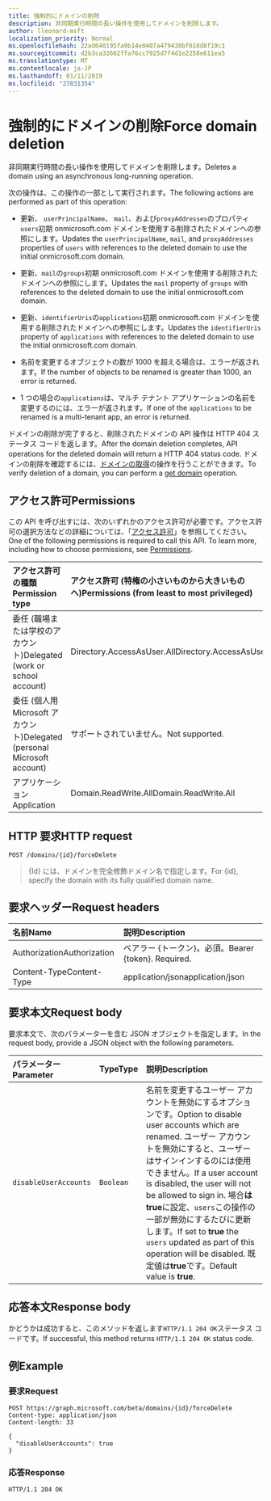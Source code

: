 ```yaml
---
title: 強制的にドメインの削除
description: 非同期実行時間の長い操作を使用してドメインを削除します。
author: lleonard-msft
localization_priority: Normal
ms.openlocfilehash: 22ad640195fa9b14e0407a479438bf618d8f19c1
ms.sourcegitcommit: d2b3ca32602ffa76cc7925d7f4d1e2258e611ea5
ms.translationtype: MT
ms.contentlocale: ja-JP
ms.lasthandoff: 01/11/2019
ms.locfileid: "27831354"
---
```

# <a name="force-domain-deletion"></a><span data-ttu-id="de6c2-103">強制的にドメインの削除</span><span class="sxs-lookup"><span data-stu-id="de6c2-103">Force domain deletion</span></span>

<span data-ttu-id="de6c2-104">非同期実行時間の長い操作を使用してドメインを削除します。</span><span class="sxs-lookup"><span data-stu-id="de6c2-104">Deletes a domain using an asynchronous long-running operation.</span></span>

<span data-ttu-id="de6c2-105">次の操作は、この操作の一部として実行されます。</span><span class="sxs-lookup"><span data-stu-id="de6c2-105">The following actions are performed as part of this operation:</span></span>

* <span data-ttu-id="de6c2-106">更新、 `userPrincipalName`、 `mail`、および`proxyAddresses`のプロパティ`users`初期 onmicrosoft.com ドメインを使用する削除されたドメインへの参照にします。</span><span class="sxs-lookup"><span data-stu-id="de6c2-106">Updates the `userPrincipalName`, `mail`, and `proxyAddresses` properties of `users` with references to the deleted domain to use the initial onmicrosoft.com domain.</span></span>

* <span data-ttu-id="de6c2-107">更新、`mail`の`groups`初期 onmicrosoft.com ドメインを使用する削除されたドメインへの参照にします。</span><span class="sxs-lookup"><span data-stu-id="de6c2-107">Updates the `mail` property of `groups` with references to the deleted domain to use the initial onmicrosoft.com domain.</span></span>

* <span data-ttu-id="de6c2-108">更新、`identifierUris`の`applications`初期 onmicrosoft.com ドメインを使用する削除されたドメインへの参照にします。</span><span class="sxs-lookup"><span data-stu-id="de6c2-108">Updates the `identifierUris` property of `applications` with references to the deleted domain to use the initial onmicrosoft.com domain.</span></span>

* <span data-ttu-id="de6c2-109">名前を変更するオブジェクトの数が 1000 を超える場合は、エラーが返されます。</span><span class="sxs-lookup"><span data-stu-id="de6c2-109">If the number of objects to be renamed is greater than 1000, an error is returned.</span></span>

* <span data-ttu-id="de6c2-110">1 つの場合の`applications`は、マルチ テナント アプリケーションの名前を変更するのには、エラーが返されます。</span><span class="sxs-lookup"><span data-stu-id="de6c2-110">If one of the `applications` to be renamed is a multi-tenant app, an error is returned.</span></span>

<span data-ttu-id="de6c2-111">ドメインの削除が完了すると、削除されたドメインの API 操作は HTTP 404 ステータス コードを返します。</span><span class="sxs-lookup"><span data-stu-id="de6c2-111">After the domain deletion completes, API operations for the deleted domain will return a HTTP 404 status code.</span></span> <span data-ttu-id="de6c2-112">ドメインの削除を確認するには、[ドメインの取得](domain-get.md)の操作を行うことができます。</span><span class="sxs-lookup"><span data-stu-id="de6c2-112">To verify deletion of a domain, you can perform a [get domain](domain-get.md) operation.</span></span>

## <a name="permissions"></a><span data-ttu-id="de6c2-113">アクセス許可</span><span class="sxs-lookup"><span data-stu-id="de6c2-113">Permissions</span></span>

<span data-ttu-id="de6c2-p102">この API を呼び出すには、次のいずれかのアクセス許可が必要です。アクセス許可の選択方法などの詳細については、「[アクセス許可](/graph/permissions-reference)」を参照してください。</span><span class="sxs-lookup"><span data-stu-id="de6c2-p102">One of the following permissions is required to call this API. To learn more, including how to choose permissions, see [Permissions](/graph/permissions-reference).</span></span>

|<span data-ttu-id="de6c2-116">アクセス許可の種類</span><span class="sxs-lookup"><span data-stu-id="de6c2-116">Permission type</span></span>      | <span data-ttu-id="de6c2-117">アクセス許可 (特権の小さいものから大きいものへ)</span><span class="sxs-lookup"><span data-stu-id="de6c2-117">Permissions (from least to most privileged)</span></span>              |
|:--------------------|:---------------------------------------------------------|
|<span data-ttu-id="de6c2-118">委任 (職場または学校のアカウント)</span><span class="sxs-lookup"><span data-stu-id="de6c2-118">Delegated (work or school account)</span></span> | <span data-ttu-id="de6c2-119">Directory.AccessAsUser.All</span><span class="sxs-lookup"><span data-stu-id="de6c2-119">Directory.AccessAsUser.All</span></span>    |
|<span data-ttu-id="de6c2-120">委任 (個人用 Microsoft アカウント)</span><span class="sxs-lookup"><span data-stu-id="de6c2-120">Delegated (personal Microsoft account)</span></span> | <span data-ttu-id="de6c2-121">サポートされていません。</span><span class="sxs-lookup"><span data-stu-id="de6c2-121">Not supported.</span></span>    |
|<span data-ttu-id="de6c2-122">アプリケーション</span><span class="sxs-lookup"><span data-stu-id="de6c2-122">Application</span></span> | <span data-ttu-id="de6c2-123">Domain.ReadWrite.All</span><span class="sxs-lookup"><span data-stu-id="de6c2-123">Domain.ReadWrite.All</span></span> |

## <a name="http-request"></a><span data-ttu-id="de6c2-124">HTTP 要求</span><span class="sxs-lookup"><span data-stu-id="de6c2-124">HTTP request</span></span>

<!-- { "blockType": "ignored" } -->

```http
POST /domains/{id}/forceDelete
```

> <span data-ttu-id="de6c2-125">{Id} には、ドメインを完全修飾ドメイン名で指定します。</span><span class="sxs-lookup"><span data-stu-id="de6c2-125">For {id}, specify the domain with its fully qualified domain name.</span></span>

## <a name="request-headers"></a><span data-ttu-id="de6c2-126">要求ヘッダー</span><span class="sxs-lookup"><span data-stu-id="de6c2-126">Request headers</span></span>

| <span data-ttu-id="de6c2-127">名前</span><span class="sxs-lookup"><span data-stu-id="de6c2-127">Name</span></span> | <span data-ttu-id="de6c2-128">説明</span><span class="sxs-lookup"><span data-stu-id="de6c2-128">Description</span></span> |
|:---------------|:----------|
| <span data-ttu-id="de6c2-129">Authorization</span><span class="sxs-lookup"><span data-stu-id="de6c2-129">Authorization</span></span>  | <span data-ttu-id="de6c2-p103">ベアラー {トークン}。必須。</span><span class="sxs-lookup"><span data-stu-id="de6c2-p103">Bearer {token}. Required.</span></span>|
| <span data-ttu-id="de6c2-132">Content-Type</span><span class="sxs-lookup"><span data-stu-id="de6c2-132">Content-Type</span></span>  | <span data-ttu-id="de6c2-133">application/json</span><span class="sxs-lookup"><span data-stu-id="de6c2-133">application/json</span></span> |

## <a name="request-body"></a><span data-ttu-id="de6c2-134">要求本文</span><span class="sxs-lookup"><span data-stu-id="de6c2-134">Request body</span></span>

<span data-ttu-id="de6c2-135">要求本文で、次のパラメーターを含む JSON オブジェクトを指定します。</span><span class="sxs-lookup"><span data-stu-id="de6c2-135">In the request body, provide a JSON object with the following parameters.</span></span>

| <span data-ttu-id="de6c2-136">パラメーター</span><span class="sxs-lookup"><span data-stu-id="de6c2-136">Parameter</span></span> | <span data-ttu-id="de6c2-137">Type</span><span class="sxs-lookup"><span data-stu-id="de6c2-137">Type</span></span> | <span data-ttu-id="de6c2-138">説明</span><span class="sxs-lookup"><span data-stu-id="de6c2-138">Description</span></span> |
|:---------------|:--------|:----------|
|`disableUserAccounts`|`Boolean`| <span data-ttu-id="de6c2-139">名前を変更するユーザー アカウントを無効にするオプションです。</span><span class="sxs-lookup"><span data-stu-id="de6c2-139">Option to disable user accounts which are renamed.</span></span> <span data-ttu-id="de6c2-140">ユーザー アカウントを無効にすると、ユーザーはサインインするのには使用できません。</span><span class="sxs-lookup"><span data-stu-id="de6c2-140">If a user account is disabled, the user will not be allowed to sign in.</span></span> <span data-ttu-id="de6c2-141">場合**は true**に設定、`users`この操作の一部が無効にするたびに更新します。</span><span class="sxs-lookup"><span data-stu-id="de6c2-141">If set to **true** the `users` updated as part of this operation will be disabled.</span></span>  <span data-ttu-id="de6c2-142">既定値は**true**です。</span><span class="sxs-lookup"><span data-stu-id="de6c2-142">Default value is **true**.</span></span> |

## <a name="response-body"></a><span data-ttu-id="de6c2-143">応答本文</span><span class="sxs-lookup"><span data-stu-id="de6c2-143">Response body</span></span>

<span data-ttu-id="de6c2-144">かどうかは成功すると、このメソッドを返します`HTTP/1.1 204 OK`ステータス コードです。</span><span class="sxs-lookup"><span data-stu-id="de6c2-144">If successful, this method returns `HTTP/1.1 204 OK` status code.</span></span>

## <a name="example"></a><span data-ttu-id="de6c2-145">例</span><span class="sxs-lookup"><span data-stu-id="de6c2-145">Example</span></span>

### <a name="request"></a><span data-ttu-id="de6c2-146">要求</span><span class="sxs-lookup"><span data-stu-id="de6c2-146">Request</span></span>

<!-- {
  "blockType": "request",
  "name": "domain_forcedelete"
}-->

```http
POST https://graph.microsoft.com/beta/domains/{id}/forceDelete
Content-type: application/json
Content-length: 33

{
  "disableUserAccounts": true
}
```

### <a name="response"></a><span data-ttu-id="de6c2-147">応答</span><span class="sxs-lookup"><span data-stu-id="de6c2-147">Response</span></span>

<!-- {
  "blockType": "response",
  "truncated": true,
  "@odata.type": "microsoft.graph.None"
} -->

```http
HTTP/1.1 204 OK
```

<!-- uuid: 8fcb5dbc-d5aa-4681-8e31-b001d5168d79
2015-10-25 14:57:30 UTC -->
<!-- {
  "type": "#page.annotation",
  "description": "domain: forcedelete",
  "keywords": "",
  "section": "documentation",
  "tocPath": ""
}-->
